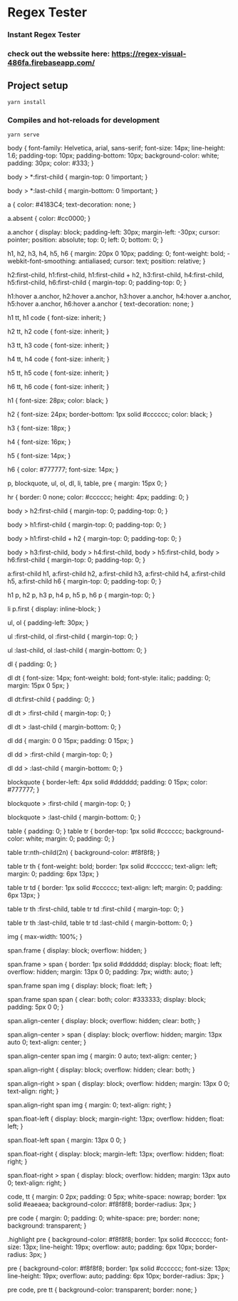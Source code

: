 # Regex Tester
### Instant Regex Tester 

### check out the webssite here: https://regex-visual-486fa.firebaseapp.com/

## Project setup
```
yarn install
```

### Compiles and hot-reloads for development
```
yarn serve
```


body {
  font-family: Helvetica, arial, sans-serif;
  font-size: 14px;
  line-height: 1.6;
  padding-top: 10px;
  padding-bottom: 10px;
  background-color: white;
  padding: 30px;
  color: #333;
}

body > *:first-child {
  margin-top: 0 !important;
}

body > *:last-child {
  margin-bottom: 0 !important;
}

a {
  color: #4183C4;
  text-decoration: none;
}

a.absent {
  color: #cc0000;
}

a.anchor {
  display: block;
  padding-left: 30px;
  margin-left: -30px;
  cursor: pointer;
  position: absolute;
  top: 0;
  left: 0;
  bottom: 0;
}

h1, h2, h3, h4, h5, h6 {
  margin: 20px 0 10px;
  padding: 0;
  font-weight: bold;
  -webkit-font-smoothing: antialiased;
  cursor: text;
  position: relative;
}

h2:first-child, h1:first-child, h1:first-child + h2, h3:first-child, h4:first-child, h5:first-child, h6:first-child {
  margin-top: 0;
  padding-top: 0;
}

h1:hover a.anchor, h2:hover a.anchor, h3:hover a.anchor, h4:hover a.anchor, h5:hover a.anchor, h6:hover a.anchor {
  text-decoration: none;
}

h1 tt, h1 code {
  font-size: inherit;
}

h2 tt, h2 code {
  font-size: inherit;
}

h3 tt, h3 code {
  font-size: inherit;
}

h4 tt, h4 code {
  font-size: inherit;
}

h5 tt, h5 code {
  font-size: inherit;
}

h6 tt, h6 code {
  font-size: inherit;
}

h1 {
  font-size: 28px;
  color: black;
}

h2 {
  font-size: 24px;
  border-bottom: 1px solid #cccccc;
  color: black;
}

h3 {
  font-size: 18px;
}

h4 {
  font-size: 16px;
}

h5 {
  font-size: 14px;
}

h6 {
  color: #777777;
  font-size: 14px;
}

p, blockquote, ul, ol, dl, li, table, pre {
  margin: 15px 0;
}

hr {
  border: 0 none;
  color: #cccccc;
  height: 4px;
  padding: 0;
}

body > h2:first-child {
  margin-top: 0;
  padding-top: 0;
}

body > h1:first-child {
  margin-top: 0;
  padding-top: 0;
}

body > h1:first-child + h2 {
  margin-top: 0;
  padding-top: 0;
}

body > h3:first-child, body > h4:first-child, body > h5:first-child, body > h6:first-child {
  margin-top: 0;
  padding-top: 0;
}

a:first-child h1, a:first-child h2, a:first-child h3, a:first-child h4, a:first-child h5, a:first-child h6 {
  margin-top: 0;
  padding-top: 0;
}

h1 p, h2 p, h3 p, h4 p, h5 p, h6 p {
  margin-top: 0;
}

li p.first {
  display: inline-block;
}

ul, ol {
  padding-left: 30px;
}

ul :first-child, ol :first-child {
  margin-top: 0;
}

ul :last-child, ol :last-child {
  margin-bottom: 0;
}

dl {
  padding: 0;
}

dl dt {
  font-size: 14px;
  font-weight: bold;
  font-style: italic;
  padding: 0;
  margin: 15px 0 5px;
}

dl dt:first-child {
  padding: 0;
}

dl dt > :first-child {
  margin-top: 0;
}

dl dt > :last-child {
  margin-bottom: 0;
}

dl dd {
  margin: 0 0 15px;
  padding: 0 15px;
}

dl dd > :first-child {
  margin-top: 0;
}

dl dd > :last-child {
  margin-bottom: 0;
}

blockquote {
  border-left: 4px solid #dddddd;
  padding: 0 15px;
  color: #777777;
}

blockquote > :first-child {
  margin-top: 0;
}

blockquote > :last-child {
  margin-bottom: 0;
}

table {
  padding: 0;
}
table tr {
  border-top: 1px solid #cccccc;
  background-color: white;
  margin: 0;
  padding: 0;
}

table tr:nth-child(2n) {
  background-color: #f8f8f8;
}

table tr th {
  font-weight: bold;
  border: 1px solid #cccccc;
  text-align: left;
  margin: 0;
  padding: 6px 13px;
}

table tr td {
  border: 1px solid #cccccc;
  text-align: left;
  margin: 0;
  padding: 6px 13px;
}

table tr th :first-child, table tr td :first-child {
  margin-top: 0;
}

table tr th :last-child, table tr td :last-child {
  margin-bottom: 0;
}

img {
  max-width: 100%;
}

span.frame {
  display: block;
  overflow: hidden;
}

span.frame > span {
  border: 1px solid #dddddd;
  display: block;
  float: left;
  overflow: hidden;
  margin: 13px 0 0;
  padding: 7px;
  width: auto;
}

span.frame span img {
  display: block;
  float: left;
}

span.frame span span {
  clear: both;
  color: #333333;
  display: block;
  padding: 5px 0 0;
}

span.align-center {
  display: block;
  overflow: hidden;
  clear: both;
}

span.align-center > span {
  display: block;
  overflow: hidden;
  margin: 13px auto 0;
  text-align: center;
}

span.align-center span img {
  margin: 0 auto;
  text-align: center;
}

span.align-right {
  display: block;
  overflow: hidden;
  clear: both;
}

span.align-right > span {
  display: block;
  overflow: hidden;
  margin: 13px 0 0;
  text-align: right;
}

span.align-right span img {
  margin: 0;
  text-align: right;
}

span.float-left {
  display: block;
  margin-right: 13px;
  overflow: hidden;
  float: left;
}

span.float-left span {
  margin: 13px 0 0;
}

span.float-right {
  display: block;
  margin-left: 13px;
  overflow: hidden;
  float: right;
}

span.float-right > span {
  display: block;
  overflow: hidden;
  margin: 13px auto 0;
  text-align: right;
}

code, tt {
  margin: 0 2px;
  padding: 0 5px;
  white-space: nowrap;
  border: 1px solid #eaeaea;
  background-color: #f8f8f8;
  border-radius: 3px;
}

pre code {
  margin: 0;
  padding: 0;
  white-space: pre;
  border: none;
  background: transparent;
}

.highlight pre {
  background-color: #f8f8f8;
  border: 1px solid #cccccc;
  font-size: 13px;
  line-height: 19px;
  overflow: auto;
  padding: 6px 10px;
  border-radius: 3px;
}

pre {
  background-color: #f8f8f8;
  border: 1px solid #cccccc;
  font-size: 13px;
  line-height: 19px;
  overflow: auto;
  padding: 6px 10px;
  border-radius: 3px;
}

pre code, pre tt {
  background-color: transparent;
  border: none;
}
